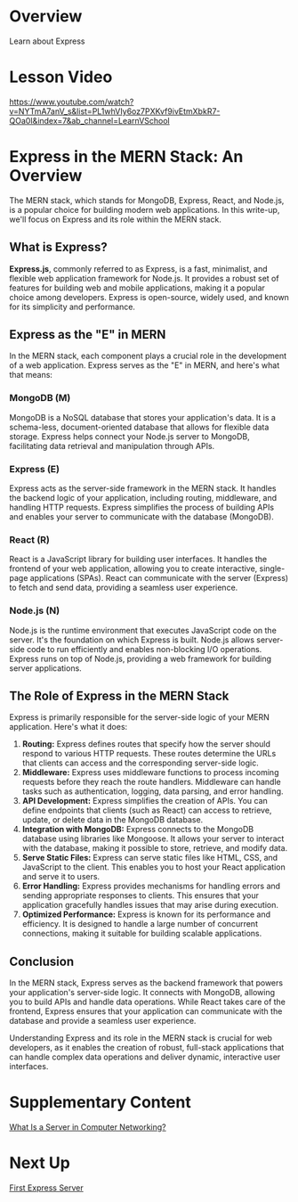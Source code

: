 

# Overview

Learn about Express

# Lesson Video

https://www.youtube.com/watch?v=NYTmA7anV_s&list=PL1whVIy6oz7PXKvf9ivEtmXbkR7-QOa0I&index=7&ab_channel=LearnVSchool

# Express in the MERN Stack: An Overview

The MERN stack, which stands for MongoDB, Express, React, and Node.js, is a popular choice for building modern web applications. In this write-up, we'll focus on Express and its role within the MERN stack.

## What is Express?

**Express.js**, commonly referred to as Express, is a fast, minimalist, and flexible web application framework for Node.js. It provides a robust set of features for building web and mobile applications, making it a popular choice among developers. Express is open-source, widely used, and known for its simplicity and performance.

## Express as the "E" in MERN

In the MERN stack, each component plays a crucial role in the development of a web application. Express serves as the "E" in MERN, and here's what that means:

### MongoDB (M)

MongoDB is a NoSQL database that stores your application's data. It is a schema-less, document-oriented database that allows for flexible data storage. Express helps connect your Node.js server to MongoDB, facilitating data retrieval and manipulation through APIs.

### Express (E)

Express acts as the server-side framework in the MERN stack. It handles the backend logic of your application, including routing, middleware, and handling HTTP requests. Express simplifies the process of building APIs and enables your server to communicate with the database (MongoDB).

### React (R)

React is a JavaScript library for building user interfaces. It handles the frontend of your web application, allowing you to create interactive, single-page applications (SPAs). React can communicate with the server (Express) to fetch and send data, providing a seamless user experience.

### Node.js (N)

Node.js is the runtime environment that executes JavaScript code on the server. It's the foundation on which Express is built. Node.js allows server-side code to run efficiently and enables non-blocking I/O operations. Express runs on top of Node.js, providing a web framework for building server applications.

## The Role of Express in the MERN Stack

Express is primarily responsible for the server-side logic of your MERN application. Here's what it does:

1. **Routing:** Express defines routes that specify how the server should respond to various HTTP requests. These routes determine the URLs that clients can access and the corresponding server-side logic.
2. **Middleware:** Express uses middleware functions to process incoming requests before they reach the route handlers. Middleware can handle tasks such as authentication, logging, data parsing, and error handling.
3. **API Development:** Express simplifies the creation of APIs. You can define endpoints that clients (such as React) can access to retrieve, update, or delete data in the MongoDB database.
4. **Integration with MongoDB:** Express connects to the MongoDB database using libraries like Mongoose. It allows your server to interact with the database, making it possible to store, retrieve, and modify data.
5. **Serve Static Files:** Express can serve static files like HTML, CSS, and JavaScript to the client. This enables you to host your React application and serve it to users.
6. **Error Handling:** Express provides mechanisms for handling errors and sending appropriate responses to clients. This ensures that your application gracefully handles issues that may arise during execution.
7. **Optimized Performance:** Express is known for its performance and efficiency. It is designed to handle a large number of concurrent connections, making it suitable for building scalable applications.

## Conclusion

In the MERN stack, Express serves as the backend framework that powers your application's server-side logic. It connects with MongoDB, allowing you to build APIs and handle data operations. While React takes care of the frontend, Express ensures that your application can communicate with the database and provide a seamless user experience.

Understanding Express and its role in the MERN stack is crucial for web developers, as it enables the creation of robust, full-stack applications that can handle complex data operations and deliver dynamic, interactive user interfaces.

# Supplementary Content

[What Is a Server in Computer Networking?](https://www.lifewire.com/servers-in-computer-networking-817380)

# Next Up

[First Express Server](https://www.notion.so/First-Express-Server-6f405642d07a401d9f48d76adbbed58c?pvs=21)